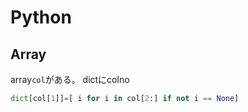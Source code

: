 # Python


## Array
array`col`がある。
dictにcolno

```py
dict[col[1]]=[ i for i in col[2:] if not i == None]
```

